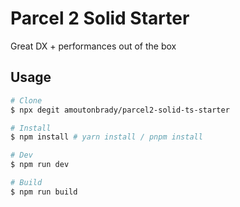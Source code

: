 # Parcel 2 Solid Starter

Great DX + performances out of the box

## Usage

```bash
# Clone
$ npx degit amoutonbrady/parcel2-solid-ts-starter

# Install
$ npm install # yarn install / pnpm install

# Dev
$ npm run dev

# Build
$ npm run build
```
